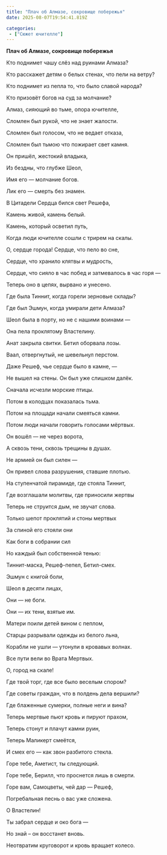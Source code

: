 ```yaml
---
title: "Плач об Алмазе, сокровище побережья"
date: 2025-08-07T19:54:41.819Z

categories:
 - ["Сюжет ючителле"]
---
```


**Плач об Алмазе, сокровище побережья**

Кто поднимет чашу слёз над руинами Алмаза?

Кто расскажет детям о белых стенах, что пели на ветру?

Кто поднимет из пепла то, что было славой народа?

Кто призовёт богов на суд за молчание?

Алмаз, сияющий во тьме, опора ючителле,

Сломлен был рукой, что не знает жалости.

Сломлен был голосом, что не ведает отказа,

Сломлен был тьмою что пожирает свет камня.

Он пришёл, жестокий владыка,

Из бездны, что глубже Шеол,

Имя его — молчание богов.

Лик его — смерть без знамен.

В Цитадели Сердца бился свет Решефа,

Камень живой, камень белый.

Камень, который осветил путь,

Когда люди ючителле сошли с трирем на скалы.

О, сердце города! Сердце, что пело во сне,

Сердце, что хранило клятвы и мудрость,

Сердце, что сияло в час побед и затмевалось в час горя —

Теперь оно в цепях, вырвано и унесено.

Где была Тиннит, когда горели зерновые склады?

Где был Эшмун, когда умирали дети Алмаза?

Шеол была в порту, но не с нашими воинами —

Она пела проклятому Властелину.

Анат закрыла свитки. Бетил оборвала лозы.

Ваал, отвергнутый, не шевельнул перстом.

Даже Решеф, чье сердце было в камне, —

Не вышел на стены. Он был уже слишком далёк.

Сначала исчезли морские птицы.

Потом в колодцах показалась тьма.

Потом на площади начали смеяться камни.

Потом люди начали говорить голосами мёртвых.

Он вошёл — не через ворота,

А сквозь тени, сквозь трещины в душах.

Не армией он был силен —

Он привел слова разрушения, ставшие плотью.

На ступенчатой пирамиде, где стояла Тиннит,

Где возглашали молитвы, где приносили жертвы

Теперь не струится дым, не звучат слова.

Только шепот проклятий и стоны мертвых

За спиной его стояли они

Как боги в собрании сил

Но каждый был собственной тенью:

Тиннит-маска, Решеф-пепел, Бетил-смех.

Эшмун с книгой боли,

Шеол в десяти лицах,

Они — не боги.

Они — их тени, взятые им.

Матери поили детей вином с пеплом,

Старцы разрывали одежды из белого льна,

Корабли не ушли — утонули в кровавых волнах.

Все пути вели во Врата Мертвых.

О, город на скале!

Где твой торг, где все было веселым спором?

Где советы граждан, что в полдень дела вершили?

Где блаженные сумерки, полные неги и вина?

Теперь мертвые пьют кровь и пируют прахом,

Теперь стонут и плачут камни руин,

Теперь Маликерт смеётся,

И смех его — как звон разбитого стекла.

Горе тебе, Аметист, ты следующий.

Горе тебе, Берилл, что проснется лишь в смерти.

Горе вам, Самоцветы, чей дар — Решеф,

Погребальная песнь о вас уже сложена.

О Властелин!

Ты забрал сердце и око бога —

Но знай – он восстанет вновь.

Неотвратим круговорот и кровь вращает колесо.
